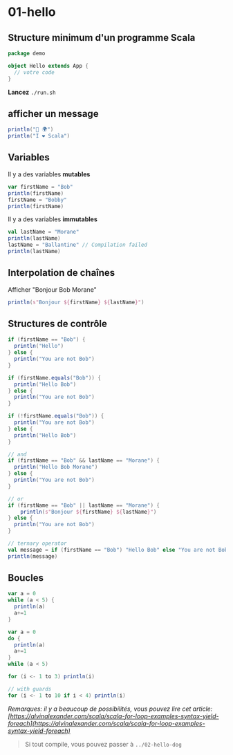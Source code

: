 # 01-hello

## Structure minimum d'un programme Scala

```scala
package demo

object Hello extends App {
  // votre code
}
```

**Lancez** `./run.sh`

## afficher un message

```scala
println("👋 🌍")
println("I ❤️ Scala")
```

## Variables

Il y a des variables **mutables**

```scala
var firstName = "Bob"
println(firstName)
firstName = "Bobby"
println(firstName)
```

Il y a des variables **immutables**

```scala
val lastName = "Morane"
println(lastName)
lastName = "Ballantine" // Compilation failed
println(lastName)
```

## Interpolation de chaînes

Afficher "Bonjour Bob Morane"

```scala
println(s"Bonjour ${firstName} ${lastName}")
```

## Structures de contrôle

```scala
if (firstName == "Bob") {
  println("Hello")
} else {
  println("You are not Bob")
}

if (firstName.equals("Bob")) {
  println("Hello Bob")
} else {
  println("You are not Bob")
}

if (!firstName.equals("Bob")) {
  println("You are not Bob")
} else {
  println("Hello Bob")
}

// and
if (firstName == "Bob" && lastName == "Morane") {
  println("Hello Bob Morane")
} else {
  println("You are not Bob")
}

// or
if (firstName == "Bob" || lastName == "Morane") {
    println(s"Bonjour ${firstName} ${lastName}")
} else {
  println("You are not Bob")
}

// ternary operator
val message = if (firstName == "Bob") "Hello Bob" else "You are not Bob"
println(message)
```

## Boucles

<TODO>

```scala
var a = 0
while (a < 5) {
  println(a)
  a+=1
}
```

```scala
var a = 0
do {
  println(a)
  a+=1
} 
while (a < 5)
```

```scala
for (i <- 1 to 3) println(i)
```

```scala
// with guards
for (i <- 1 to 10 if i < 4) println(i)
```


*Remarques: il y a beaucoup de possibilités, vous pouvez lire cet article: [https://alvinalexander.com/scala/scala-for-loop-examples-syntax-yield-foreach](https://alvinalexander.com/scala/scala-for-loop-examples-syntax-yield-foreach)*

> Si tout compile, vous pouvez passer à `../02-hello-dog`







